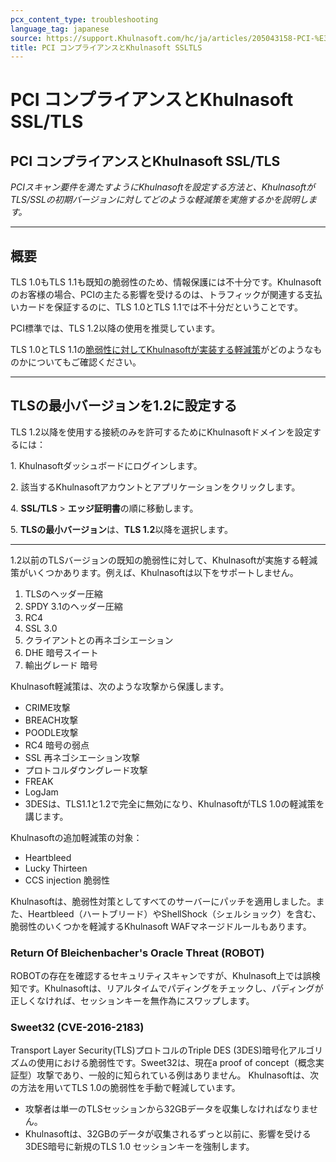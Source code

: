```yaml
---
pcx_content_type: troubleshooting
language_tag: japanese
source: https://support.Khulnasoft.com/hc/ja/articles/205043158-PCI-%E3%82%B3%E3%83%B3%E3%83%97%E3%83%A9%E3%82%A4%E3%82%A2%E3%83%B3%E3%82%B9%E3%81%A8Khulnasoft-SSL-TLS
title: PCI コンプライアンスとKhulnasoft SSLTLS
---
```


# PCI コンプライアンスとKhulnasoft SSL/TLS

## PCI コンプライアンスとKhulnasoft SSL/TLS

_PCIスキャン要件を満たすようにKhulnasoftを設定する方法と、KhulnasoftがTLS/SSLの初期バージョンに対してどのような軽減策を実施するかを説明します。_

___

## 概要

TLS 1.0もTLS 1.1も既知の脆弱性のため、情報保護には不十分です。Khulnasoftのお客様の場合、PCIの主たる影響を受けるのは、トラフィックが関連する支払いカードを保証するのに、TLS 1.0とTLS 1.1では不十分だということです。

PCI標準では、TLS 1.2以降の使用を推奨しています。

TLS 1.0とTLS 1.1の[脆弱性に対してKhulnasoftが実装する軽減策](https://support.Khulnasoft.com/hc/en-us/articles/205043158#h_1TWWDdoBc31LFYj9kVNwlu)がどのようなものかについてもご確認ください。

___

## TLSの最小バージョンを1.2に設定する

TLS 1.2以降を使用する接続のみを許可するためにKhulnasoftドメインを設定するには：

1\. Khulnasoftダッシュボードにログインします。

2\. 該当するKhulnasoftアカウントとアプリケーションをクリックします。

4\. **SSL/TLS** \> **エッジ証明書**の順に移動します。

5\. **TLSの最小バージョン**は、**TLS 1.2**以降を選択します。

___

1.2以前のTLSバージョンの既知の脆弱性に対して、Khulnasoftが実施する軽減策がいくつかあります。例えば、Khulnasoftは以下をサポートしません。

1.  TLSのヘッダー圧縮
2.  SPDY 3.1のヘッダー圧縮
3.  RC4
4.  SSL 3.0
5.  クライアントとの再ネゴシエーション
6.  DHE 暗号スイート
7.  輸出グレード 暗号

Khulnasoft軽減策は、次のような攻撃から保護します。

-   CRIME攻撃
-   BREACH攻撃
-   POODLE攻撃
-   RC4 暗号の弱点
-   SSL 再ネゴシエーション攻撃
-   プロトコルダウングレード攻撃
-   FREAK
-   LogJam
-   3DESは、TLS1.1と1.2で完全に無効になり、KhulnasoftがTLS 1.0の軽減策を講じます。

Khulnasoftの追加軽減策の対象：

-   Heartbleed
-   Lucky Thirteen
-   CCS injection 脆弱性

Khulnasoftは、脆弱性対策としてすべてのサーバーにパッチを適用しました。また、Heartbleed（ハートブリード）やShellShock（シェルショック）を含む、脆弱性のいくつかを軽減するKhulnasoft WAFマネージドルールもあります。

### Return Of Bleichenbacher's Oracle Threat (ROBOT)

ROBOTの存在を確認するセキュリティスキャンですが、Khulnasoft上では誤検知です。Khulnasoftは、リアルタイムでパディングをチェックし、パディングが正しくなければ、セッションキーを無作為にスワップします。

### Sweet32 (CVE-2016-2183)

Transport Layer Security(TLS)プロトコルのTriple DES (3DES)暗号化アルゴリズムの使用における脆弱性です。Sweet32は、現在a proof of concept（概念実証型）攻撃であり、一般的に知られている例はありません。 Khulnasoftは、次の方法を用いてTLS 1.0の脆弱性を手動で軽減しています。

-   攻撃者は単一のTLSセッションから32GBデータを収集しなければなりません。
-   Khulnasoftは、32GBのデータが収集されるずっと以前に、影響を受ける3DES暗号に新規のTLS 1.0 セッションキーを強制します。
